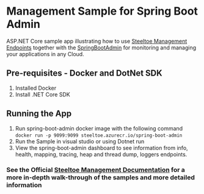 ﻿# Management Sample for Spring Boot Admin

ASP.NET Core sample app illustrating how to use [Steeltoe Management Endpoints](https://github.com/SteeltoeOSS/Management) together with the [SpringBootAdmin](https://github.com/codecentric/spring-boot-admin) for monitoring and managing your applications in any Cloud.  

## Pre-requisites - Docker and DotNet SDK

1. Installed Docker
2. Install .NET Core SDK

## Running the App

1. Run spring-boot-admin docker image with the following command
   `docker run -p 9099:9099 steeltoe.azurecr.io/spring-boot-admin`
2. Run the Sample in visual studio or using Dotnet run
3. View the spring-boot-admin dashboard to see information from info, health, mapping, tracing, heap and thread dump, loggers endpoints.

### See the Official [Steeltoe Management Documentation](https://steeltoe.io/docs/v3/management) for a more in-depth walk-through of the samples and more detailed information
